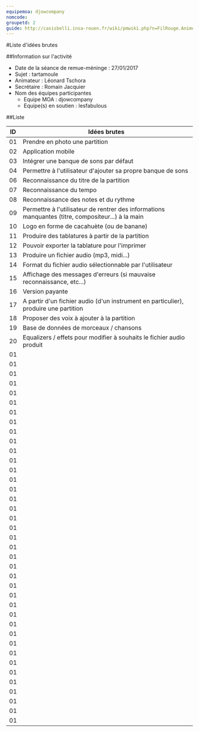 ```yaml
---
equipemoa: djowcompany
nomcode: 
groupetd: 2
guide: http://casisbelli.insa-rouen.fr/wiki/pmwiki.php?n=FilRouge.AnimerRemueMeninge
---
```


#Liste d'idées brutes

##Information sur l'activité
- Date de la séance de remue-méninge : 27/01/2017
- Sujet : tartamoule
- Animateur : Léonard Tschora
- Secrétaire : Romain Jacquier
- Nom des équipes participantes
  - Equipe MOA : djowcompany
  - Equipe(s) en soutien : lesfabulous

##Liste

| ID 	| Idées brutes 	|
|----	|--------------	|
| 01 	| Prendre en photo une partition       	|
| 02 	| Application mobile      	|
| 03 	| Intégrer une banque de sons par défaut         	|
| 04 	| Permettre à l'utilisateur d'ajouter sa propre banque de sons             	|
| 06  | Reconnaissance du titre de la partition             	|
| 07  | Reconnaissance du tempo             	|
| 08  | Reconnaissance des notes et du rythme            	|
| 09  | Permettre à l'utilisateur de rentrer des informations manquantes (titre, compositeur...) à la main             	|
| 10  | Logo en forme de cacahuète (ou de banane)             	|
| 11  | Produire des tablatures à partir de la partition             	|
| 12  | Pouvoir exporter la tablature pour l'imprimer             	|
| 13  | Produire un fichier audio (mp3, midi...)             	|
| 14  | Format du fichier audio sélectionnable par l'utilisateur             	|
| 15  | Affichage des messages d'erreurs (si mauvaise reconnaissance, etc...)             	|
| 16  | Version payante             	|
| 17  | A partir d'un fichier audio (d'un instrument en particulier), produire une partition             	|
| 18  | Proposer des voix à ajouter à la partition             	|
| 19  | Base de données de morceaux / chansons             	|
| 20  | Equalizers / effets pour modifier à souhaits le fichier audio produit             	|
| 01 	|      |
| 01 	|      |
| 01 	|      |
| 01 	|      |
| 01 	|      |
| 01 	|      |
| 01 	|      |
| 01 	|      |
| 01 	|      |
| 01 	|      |
| 01 	|      |
| 01 	|      |
| 01 	|      |
| 01 	|      |
| 01 	|      |
| 01 	|      |
| 01 	|      |
| 01 	|      |
| 01 	|      |
| 01 	|      |
| 01 	|      |
| 01 	|      |
| 01 	|      |
| 01 	|      |
| 01 	|      |
| 01 	|      |
| 01 	|      |
| 01 	|      |
| 01 	|      |
| 01 	|      |
| 01 	|      |
| 01 	|      |
| 01 	|      |
| 01 	|      |
| 01 	|      |
| 01 	|      |
| 01 	|      |
| 01 	|      |
| 01 	|      |

